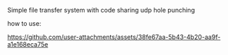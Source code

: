 Simple file transfer system with code sharing
udp hole punching

how to use:

https://github.com/user-attachments/assets/38fe67aa-5b43-4b20-aa9f-a1e168eca75e

